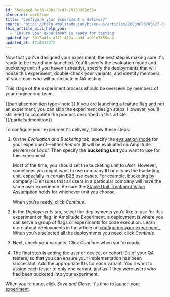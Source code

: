 ```yaml
---
id: bbc8aee8-3cf6-49b1-bcd7-29150092c584
blueprint: workflow
title: "Configure your experiment's delivery"
source: 'https://help.amplitude.com/hc/en-us/articles/20009673705627-Configure-your-experiment-s-delivery'
this_article_will_help_you:
  - 'Ensure your experiment is ready for testing'
updated_by: 5817a4fa-a771-417a-aa94-a0b1e7f55eae
updated_at: 1714514372
---
```

Now that you've designed your experiment, the next step is making sure it's ready to be tested and launched. You'll specify the evaluation mode and bucketing unit (if you haven't already), specify the deployments that will house this experiment, double-check your variants, and identify members of your team who will participate in QA testing.

This stage of the experiment process should be overseen by members of your engineering team.

{{partial:admonition type='note'}}
If you are launching a feature flag and not an experiment, you can skip the experiment design steps. However, you'll still need to complete the process described in this article.
{{/partial:admonition}}

To configure your experiment's delivery, follow these steps:

1. On the *Evaluation and Bucketing* tab, specify the [evaluation mode](https://www.docs.developers.amplitude.com/experiment/general/evaluation/local-evaluation/) for your experiment—either *Remote* (it will be evaluated on Amplitude servers) or *Local*. Then specify the **bucketing unit** you want to use for this experiment.  
  
    Most of the time, you should set the bucketing unit to *User*. However, sometimes you might want to use company ID or city as the bucketing unit, especially in certain B2B use cases. For example, bucketing by company ID ensures that all users in a particular company will have the same user experience. Be sure the [Stable Unit Treatment Value Assumption](https://blogs.iq.harvard.edu/violations_of_s#:~:text=Methods%20for%20causal%20inference%2C%20in,treatments%20of%20others%20around%20him) holds for whichever unit you choose.  
      
    When you’re ready, click *Continue*.

2. In the *Deployments* tab, select the deployments you’d like to use for this experiment or flag. In Amplitude Experiment, a deployment is where you can serve a group of flags or experiments for code execution. Learn more about deployments in the article on [configuring your experiment.](/docs/experiment/workflow/configure). When you’ve selected all the deployments you need, click *Continue*.
   
3. Next, check your variants. Click *Continue* when you’re ready.
   
4. The final step is adding the user or device, or cohort IDs of your QA testers, so that you can ensure your implementation has been successful. Add the appropriate IDs for each variant. You’ll want to assign each tester to only one variant, just as if they were users who had been bucketed into your experiment.

  When you’re done, click *Save and Close*. It's time to [launch your experiment](/docs/experiment/workflow/experiment-test).
